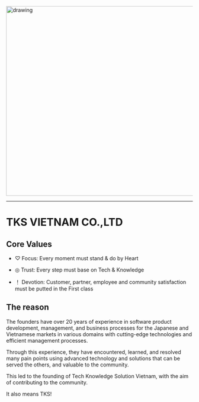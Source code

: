 <img src="https://tks.asia/wp-content/uploads/2022/01/logo-1024x337.png" alt="drawing" width="512"/>

---

# TKS VIETNAM CO.,LTD

## Core Values

- ♡ Focus: Every moment must stand & do by Heart

- ◎ Trust: Every step must base on Tech & Knowledge

- ！ Devotion: Customer, partner, employee and community satisfaction must be putted in the First class

## The reason

The founders have over 20 years of experience in software product development, management, and business processes for the Japanese and Vietnamese markets in various domains with cutting-edge technologies and efficient management processes.

Through this experience, they have encountered, learned, and resolved many pain points using advanced technology and solutions that can be served the others, and valuable to the community.

This led to the founding of Tech Knowledge Solution Vietnam, with the aim of contributing to the community.

It also means TKS!
